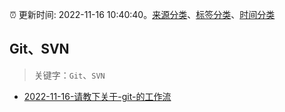 :alarm_clock: 更新时间: 2022-11-16 10:40:40。[来源分类](../README.md)、[标签分类](../TAGS.md)、[时间分类](../TIMELINE.md)

## Git、SVN


> 关键字：`Git`、`SVN`



- [2022-11-16-请教下关于-git-的工作流](https://www.v2ex.com/t/895754) 